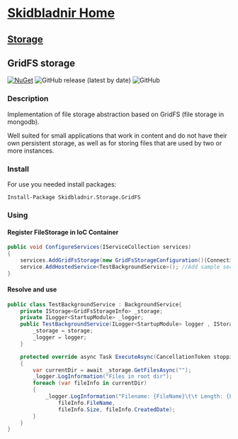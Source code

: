 # [Skidbladnir Home](../../../README.md)
## [Storage](../README.md)
## GridFS storage

[![NuGet](https://img.shields.io/nuget/vpre/Skidbladnir.Storage.GridFs.svg?label=Skidbladnir.Storage.GridFs)](https://www.nuget.org/packages/Skidbladnir.Storage.GridFs/absoluteLatest/)
![GitHub release (latest by date)](https://img.shields.io/github/v/release/amest/Skidbladnir)
![GitHub](https://img.shields.io/github/license/amest/Skidbladnir)
### Description

Implementation of file storage abstraction based on GridFS (file storage in mongodb).  

Well suited for small applications that work in content and do not have their own persistent storage, as well as for storing files that are used by two or more instances.

### Install

For use you needed install packages:
```
Install-Package Skidbladnir.Storage.GridFS
```

### Using

#### Register FileStorage in IoC Container

```c#
public void ConfigureServices(IServiceCollection services)
{
    services.AddGridFsStorage(new GridFsStorageConfiguration(){ConnectionString = "mongodb://login:pass@localhost:27017/StorageGFTest?authSource=admin"});
    service.AddHostedService<TestBackgroundService>(); //Add sample service
}
```

#### Resolve and use

```c#
public class TestBackgroundService : BackgroundService{
    private IStorage<GridFsStorageInfo> _storage;
    private ILogger<StartupModule> _logger;
    public TestBackgroundService(ILogger<StartupModule> logger , IStorage<GridFsStorageInfo> storage){
        _storage = storage;
        _logger = logger;
    }

    protected override async Task ExecuteAsync(CancellationToken stoppingToken)
    {
        var currentDir = await _storage.GetFilesAsync("");
        _logger.LogInformation("Files in root dir");
        foreach (var fileInfo in currentDir)
        {
            _logger.LogInformation("Filename: {FileName}\t\t Length: {Length}\t\t Date: {Date}",
                fileInfo.FileName,
                fileInfo.Size, fileInfo.CreatedDate);
        }
    }
}
```